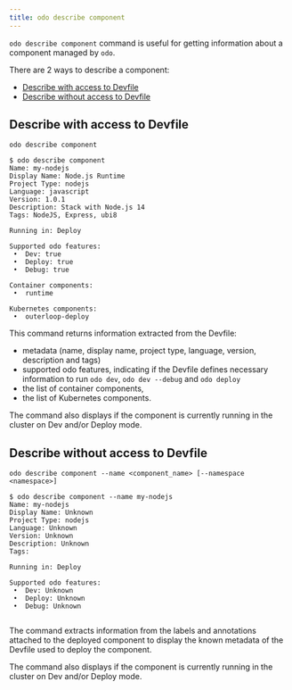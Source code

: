 ```yaml
---
title: odo describe component
---
```


`odo describe component` command is useful for getting information about a component managed by `odo`. 

There are 2 ways to describe a component:
- [Describe with access to Devfile](#describe-with-access-to-devfile)
- [Describe without access to Devfile](#describe-without-access-to-devfile)

## Describe with access to Devfile
```shell
odo describe component
```
```shell
$ odo describe component
Name: my-nodejs
Display Name: Node.js Runtime
Project Type: nodejs
Language: javascript
Version: 1.0.1
Description: Stack with Node.js 14
Tags: NodeJS, Express, ubi8

Running in: Deploy

Supported odo features:
 •  Dev: true
 •  Deploy: true
 •  Debug: true

Container components:
 •  runtime

Kubernetes components:
 •  outerloop-deploy

```
This command returns information extracted from the Devfile:
- metadata (name, display name, project type, language, version, description and tags)
- supported odo features, indicating if the Devfile defines necessary information to run `odo dev`, `odo dev --debug` and `odo deploy`
- the list of container components,
- the list of Kubernetes components.

The command also displays if the component is currently running in the cluster on Dev and/or Deploy mode.

## Describe without access to Devfile
```shell
odo describe component --name <component_name> [--namespace <namespace>]
```
```shell
$ odo describe component --name my-nodejs
Name: my-nodejs
Display Name: Unknown
Project Type: nodejs
Language: Unknown
Version: Unknown
Description: Unknown
Tags: 

Running in: Deploy

Supported odo features:
 •  Dev: Unknown
 •  Deploy: Unknown
 •  Debug: Unknown
 
```
The command extracts information from the labels and annotations attached to the deployed component to display the known metadata of the Devfile used to deploy the component.

The command also displays if the component is currently running in the cluster on Dev and/or Deploy mode.
